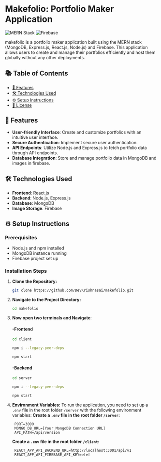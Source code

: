 # Makefolio: Portfolio Maker Application

![MERN Stack](https://img.shields.io/badge/MERN-Stack-blue) ![Firebase](https://img.shields.io/badge/Firebase-Integration-yellow)

makefolio is a portfolio maker application built using the MERN stack (MongoDB, Express.js, React.js, Node.js) and Firebase. This application allows users to create and manage their portfolios efficiently and host them globally without any other deployments.

## 📚 Table of Contents

- [🚀 Features](#features)
- [🛠️ Technologies Used](#technologies-used)
- [⚙️ Setup Instructions](#setup-instructions)
- [📝 License](#license)

## 🚀 Features

- **User-friendly Interface**: Create and customize portfolios with an intuitive user interface.
- **Secure Authentication**: Implement secure user authentication.
- **API Endpoints**: Utilize Node.js and Express.js to fetch portfolio data through API endpoints.
- **Database Integration**: Store and manage portfolio data in MongoDB and images in firebase.

## 🛠️ Technologies Used

- **Frontend**: React.js
- **Backend**: Node.js, Express.js
- **Database**: MongoDB
- **Image Storage**: Firebase

## ⚙️ Setup Instructions

### Prerequisites

- Node.js and npm installed
- MongoDB instance running
- Firebase project set up

### Installation Steps

1.  **Clone the Repository:**
    ```bash
    git clone https://github.com/DevKrishnasai/makefolio.git
    ```
2.  **Navigate to the Project Directory:**
    ```bash
    cd makefolio
    ```
3.  **Now open two terminals and Navigate**:
    #### -Frontend
    ```bash
    cd client
    ```
    ```bash
    npm i --legacy-peer-deps
    ```
    ```bash
    npm start
    ```
    #### -Backend
    ```bash
    cd server
    ```
    ```bash
    npm i --legacy-peer-deps
    ```
    ```bash
    npm start
    ```
4.  **Environment Variables:**
    To run the application, you need to set up a `.env` file in the root folder `/server` with the following environment variables:
    **Create a `.env` file in the root folder `/server`:**

         PORT=3000
         MONGO_DB_URL=[Your MongoDB Connection URL]
         API_PATH=/api/version

    **Create a `.env` file in the root folder `/client`:**

         REACT_APP_API_BACKEND_URL=http://localhost:3001/api/v1
         REACT_APP_API_FIREBASE_API_KEY=efef
